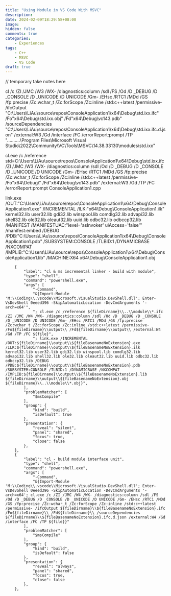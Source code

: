 ```yaml
---
title: "Using Module in VS Code With MSVC"
description: 
date: 2024-02-09T18:29:58+08:00
image: 
hidden: false
comments: true
categories:
    - Experiences
tags:
    - C++
    - MSVC
    - VS Code
draft: true
---
```


// temporary take notes here

cl /c /ZI /JMC /W3 /WX- /diagnostics:column /sdl /FS /Od /D _DEBUG /D _CONSOLE /D _UNICODE /D UNICODE /Gm- /EHsc /RTC1 /MDd /GS /fp:precise /Zc:wchar_t /Zc:forScope /Zc:inline /std:c++latest /permissive- /ifcOutput "C:\Users\LiAu\source\repos\ConsoleApplication1\x64\Debug\std.ixx.ifc" /Fo"x64\Debug\std.ixx.obj" /Fd"x64\Debug\vc143.pdb" /sourceDependencies "C:\Users\LiAu\source\repos\ConsoleApplication1\x64\Debug\std.ixx.ifc.d.json" /external:W3 /Gd /interface /FC /errorReport:prompt  /TP "..\..\..\..\..\Program Files\Microsoft Visual Studio\2022\Community\VC\Tools\MSVC\14.38.33130\modules\std.ixx"

cl.exe /c /reference std=C:\Users\LiAu\source\repos\ConsoleApplication1\x64\Debug\std.ixx.ifc /ZI /JMC /W3 /WX- /diagnostics:column /sdl /Od /D _DEBUG /D _CONSOLE /D _UNICODE /D UNICODE /Gm- /EHsc /RTC1 /MDd /GS /fp:precise /Zc:wchar_t /Zc:forScope /Zc:inline /std:c++latest /permissive- /Fo"x64\Debug\\" /Fd"x64\Debug\vc143.pdb" /external:W3 /Gd /TP /FC /errorReport:prompt ConsoleApplication1.cpp

link.exe /OUT:"C:\Users\LiAu\source\repos\ConsoleApplication1\x64\Debug\ConsoleApplication1.exe" /INCREMENTAL /ILK:"x64\Debug\ConsoleApplication1.ilk" kernel32.lib user32.lib gdi32.lib winspool.lib comdlg32.lib advapi32.lib shell32.lib ole32.lib oleaut32.lib uuid.lib odbc32.lib odbccp32.lib /MANIFEST /MANIFESTUAC:"level='asInvoker' uiAccess='false'" /manifest:embed /DEBUG /PDB:"C:\Users\LiAu\source\repos\ConsoleApplication1\x64\Debug\ConsoleApplication1.pdb" /SUBSYSTEM:CONSOLE /TLBID:1 /DYNAMICBASE /NXCOMPAT /IMPLIB:"C:\Users\LiAu\source\repos\ConsoleApplication1\x64\Debug\ConsoleApplication1.lib" /MACHINE:X64 x64\Debug\ConsoleApplication1.obj

		{
			"label": "cl & ms incremental linker - build with module",
			"type": "shell",
			"command": "powershell.exe",
			"args": [
				"-Command",
				"&{Import-Module 'M:\\Coding\\.vscode\\Microsoft.VisualStudio.DevShell.dll'; Enter-VsDevShell 0eeed396 -SkipAutomaticLocation -DevCmdArguments '-arch=x64'",
				"; cl.exe /c /reference ${fileDirname}\\..\\module\\*.ifc /ZI /JMC /W4 /WX- /diagnostics:column /sdl /Od /D _DEBUG /D _CONSOLE /D _UNICODE /D UNICODE /Gm- /EHsc /RTC1 /MDd /GS /fp:precise /Zc:wchar_t /Zc:forScope /Zc:inline /std:c++latest /permissive-  /Fo${fileDirname}\\output\\ /Fd${fileDirname}\\output\\ /external:W4 /Gd /TP /FC ${file}",
				"; link.exe /INCREMENTAL /OUT:${fileDirname}\\output\\${fileBasenameNoExtension}.exe /ILK:${fileDirname}\\output\\${fileBasenameNoExtension}.ilk kernel32.lib user32.lib gdi32.lib winspool.lib comdlg32.lib advapi32.lib shell32.lib ole32.lib oleaut32.lib uuid.lib odbc32.lib odbccp32.lib /DEBUG /PDB:${fileDirname}\\output\\${fileBasenameNoExtension}.pdb /SUBSYSTEM:CONSOLE /TLBID:1 /DYNAMICBASE /NXCOMPAT /IMPLIB:${fileDirname}\\output\\${fileBasenameNoExtension}.lib ${fileDirname}\\output\\${fileBasenameNoExtension}.obj ${fileDirname}\\..\\module\\*.obj}",
			],
			"problemMatcher": [
				"$msCompile"
			],
			"group": {
				"kind": "build",
				"isDefault": true
			},
			"presentation": {
				"reveal": "silent",
				"panel": "shared",
				"focus": true,
				"close": false
			},
		},
		{
			"label": "cl - build module interface unit",
			"type": "shell",
			"command": "powershell.exe",
			"args": [
				"-Command",
				"&{Import-Module 'M:\\Coding\\.vscode\\Microsoft.VisualStudio.DevShell.dll'; Enter-VsDevShell 0eeed396 -SkipAutomaticLocation -DevCmdArguments '-arch=x64'; cl.exe /c /ZI /JMC /W4 /WX- /diagnostics:column /sdl /FS /Od /D _DEBUG /D _CONSOLE /D _UNICODE /D UNICODE /Gm- /EHsc /RTC1 /MDd /GS /fp:precise /Zc:wchar_t /Zc:forScope /Zc:inline /std:c++latest /permissive- /ifcOutput ${fileDirname}\\${fileBasenameNoExtension}.ifc /Fo${fileDirname}\\ /Fd${fileDirname}\\ /sourceDependencies ${fileDirname}\\${fileBasenameNoExtension}.ifc.d.json /external:W4 /Gd /interface /FC /TP ${file}}"
			],
			"problemMatcher": [
				"$msCompile"
			],
			"group": {
				"kind": "build",
				"isDefault": false
			},
			"presentation": {
				"reveal": "always",
				"panel": "shared",
				"focus": true,
				"close": false
			},
		},